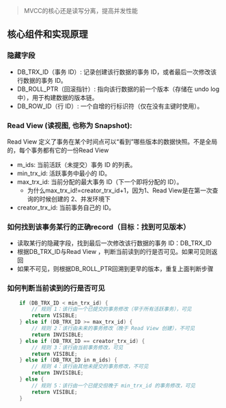 > MVCC的核心还是读写分离，提高并发性能

## 核心组件和实现原理

### 隐藏字段
* DB_TRX_ID（事务 ID）: 记录创建该行数据的事务 ID，或者最后一次修改该行数据的事务 ID。
* DB_ROLL_PTR（回滚指针）: 指向该行数据的前一个版本（存储在 undo log 中），用于构建数据的版本链。
* DB_ROW_ID（行 ID）: 一个自增的行标识符（仅在没有主键时使用）。

### Read View (读视图,  也称为 Snapshot):
Read View 定义了事务在某个时间点可以“看到”哪些版本的数据快照。不是全局的，每个事务都有它的一份Read View
* m_ids: 当前活跃（未提交）事务 ID 的列表。
* min_trx_id: 活跃事务中最小的 ID。
* max_trx_id: 当前分配的最大事务 ID（下一个即将分配的 ID）。
  * 为什么max_trx_id!=creator_trx_id+1，因为1、Read View是在第一次查询的时候创建的 2、并发环境下
* creator_trx_id: 当前事务自己的 ID。
  
### 如何找到该事务某行的正确record（目标：找到可见版本）
* 读取某行的隐藏字段，找到最后一次修改该行数据的事务 ID：DB_TRX_ID
* 根据DB_TRX_ID与Read View ，判断当前读到的行是否可见。如果可见则返回
* 如果不可见，则根据DB_ROLL_PTR回溯到更早的版本，重复上面判断步骤

### 如何判断当前读到的行是否可见
```java
    if (DB_TRX_ID < min_trx_id) {
        // 规则 1：该行由一个已提交的事务修改（早于所有活跃事务），可见
        return VISIBLE;
    } else if (DB_TRX_ID >= max_trx_id) {
        // 规则 2：该行由未来的事务修改（晚于 Read View 创建），不可见
        return INVISIBLE;
    } else if (DB_TRX_ID == creator_trx_id) {
        // 规则 3：该行由当前事务修改，可见
        return VISIBLE;
    } else if (DB_TRX_ID in m_ids) {
        // 规则 4：该行由其他未提交的事务修改，不可见
        return INVISIBLE;
    } else {
        // 规则 5：该行由一个已提交但晚于 min_trx_id 的事务修改，可见
        return VISIBLE;
    }
```